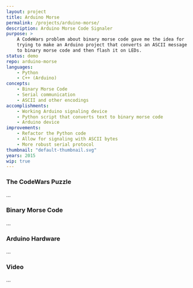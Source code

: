 ```yaml
---
layout: project
title: Arduino Morse
permalink: /projects/arduino-morse/
description: Arduino Morse Code Signaler
purpose: >
    A CodeWars problem about binary morse code gave me the idea for
    trying to make an Arduino project that converts an ASCII message
    to binary morse code and then flash it on LEDs.
status: demo
repo: arduino-morse
languages:
    - Python
    - C++ (Arduino)
concepts:
    - Binary Morse Code
    - Serial communication
    - ASCII and other encodings
accomplishments:
    - Working Arduino signaling device
    - Python script that converts text to binary morse code
    - Arduino device
improvements:
    - Refactor the Python code
    - Allow for signaling with ASCII bytes
    - More robust serial protocol
thumbnail: "default-thumbnail.svg"
years: 2015
wip: true
---
```


### The CodeWars Puzzle

...

### Binary Morse Code

...

### Arduino Hardware

...

### Video

...
